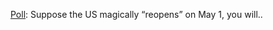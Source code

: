 <a href="https://twitter.com/davewiner/status/1251421327925415936">Poll</a>: Suppose the US magically “reopens” on May 1, you will..

